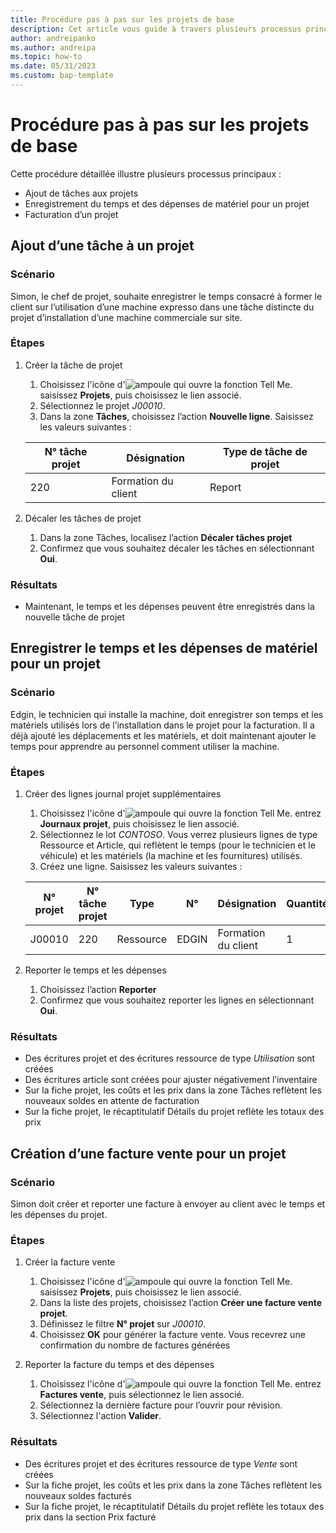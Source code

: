 ```yaml
---
title: Procédure pas à pas sur les projets de base
description: Cet article vous guide à travers plusieurs processus principaux dans la gestion des projets.
author: andreipanko
ms.author: andreipa
ms.topic: how-to
ms.date: 05/31/2023
ms.custom: bap-template
---
```

# Procédure pas à pas sur les projets de base

Cette procédure détaillée illustre plusieurs processus principaux :

- Ajout de tâches aux projets
- Enregistrement du temps et des dépenses de matériel pour un projet
- Facturation d’un projet

## Ajout d’une tâche à un projet

### Scénario  

Simon, le chef de projet, souhaite enregistrer le temps consacré à former le client sur l’utilisation d’une machine expresso dans une tâche distincte du projet d’installation d’une machine commerciale sur site.

### Étapes

1. Créer la tâche de projet  

    1. Choisissez l'icône d'![ampoule qui ouvre la fonction Tell Me.](../../media/ui-search/search_small.png "Dites-moi ce que vous voulez faire") saisissez **Projets**, puis choisissez le lien associé.  
    2. Sélectionnez le projet *J00010*.
    3. Dans la zone **Tâches**, choisissez l’action **Nouvelle ligne**.  Saisissez les valeurs suivantes :
 
    |N° tâche projet|Désignation|Type de tâche de projet|
    |------------|-----------|-------------|  
    |220|Formation du client|Report |

2. Décaler les tâches de projet
   1. Dans la zone Tâches, localisez l’action **Décaler tâches projet**
   2. Confirmez que vous souhaitez décaler les tâches en sélectionnant **Oui**.

### Résultats

 - Maintenant, le temps et les dépenses peuvent être enregistrés dans la nouvelle tâche de projet

## Enregistrer le temps et les dépenses de matériel pour un projet

### Scénario  

Edgin, le technicien qui installe la machine, doit enregistrer son temps et les matériels utilisés lors de l’installation dans le projet pour la facturation.  Il a déjà ajouté les déplacements et les matériels, et doit maintenant ajouter le temps pour apprendre au personnel comment utiliser la machine.

### Étapes

1. Créer des lignes journal projet supplémentaires

    1. Choisissez l'icône d'![ampoule qui ouvre la fonction Tell Me.](../../media/ui-search/search_small.png "Dites-moi ce que vous voulez faire") entrez **Journaux projet**, puis choisissez le lien associé.  
    2. Sélectionnez le lot *CONTOSO*.  Vous verrez plusieurs lignes de type Ressource et Article, qui reflètent le temps (pour le technicien et le véhicule) et les matériels (la machine et les fournitures) utilisés.
    3. Créez une ligne. Saisissez les valeurs suivantes :
 
    |N° projet|N° tâche projet|Type|N°|Désignation|Quantité|
    |-------|------------|----|---|-----------|--------|  
    |J00010|220|Ressource|EDGIN|Formation du client|1|

2. Reporter le temps et les dépenses
   1. Choisissez l’action **Reporter**
   2. Confirmez que vous souhaitez reporter les lignes en sélectionnant **Oui**.

### Résultats

 - Des écritures projet et des écritures ressource de type *Utilisation* sont créées
 - Des écritures article sont créées pour ajuster négativement l’inventaire
 - Sur la fiche projet, les coûts et les prix dans la zone Tâches reflètent les nouveaux soldes en attente de facturation
 - Sur la fiche projet, le récaptitulatif Détails du projet reflète les totaux des prix

## Création d’une facture vente pour un projet

### Scénario  
Simon doit créer et reporter une facture à envoyer au client avec le temps et les dépenses du projet.

### Étapes
1. Créer la facture vente

    1. Choisissez l'icône d'![ampoule qui ouvre la fonction Tell Me.](../../media/ui-search/search_small.png "Dites-moi ce que vous voulez faire") saisissez **Projets**, puis choisissez le lien associé.  
    2. Dans la liste des projets, choisissez l’action **Créer une facture vente projet**.
    3. Définissez le filtre **N° projet** sur *J00010*.
    4. Choisissez **OK** pour générer la facture vente.  Vous recevrez une confirmation du nombre de factures générées

2. Reporter la facture du temps et des dépenses
   1. Choisissez l'icône d'![ampoule qui ouvre la fonction Tell Me.](../../media/ui-search/search_small.png "Dites-moi ce que vous voulez faire") entrez **Factures vente**, puis sélectionnez le lien associé.  
   2. Sélectionnez la dernière facture pour l’ouvrir pour révision.
   3. Sélectionnez l'action **Valider**.

### Résultats

 - Des écritures projet et des écritures ressource de type *Vente* sont créées
 - Sur la fiche projet, les coûts et les prix dans la zone Tâches reflètent les nouveaux soldes facturés
 - Sur la fiche projet, le récaptitulatif Détails du projet reflète les totaux des prix dans la section Prix facturé
